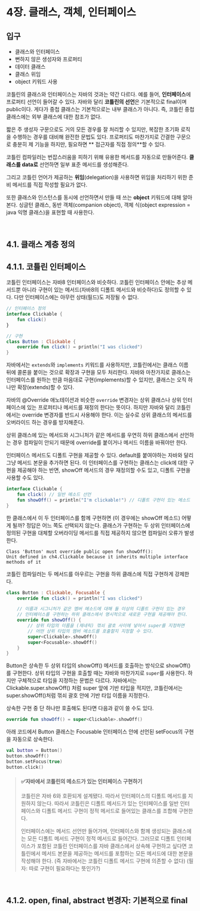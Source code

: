 # 4장. 클래스, 객체, 인터페이스

## 입구

- 클래스와 인터페이스
- 뻔하지 않은 생성자와 프로퍼티
- 데이터 클래스
- 클래스 위임
- object 키워드 사용

코틀린의 클래스와 인터페이스는 자바의 것과는 약간 다르다. 예를 들어, **인터페이스**에 프로퍼티 선언이 들어갈 수 있다. 자바와 달리 **코틀린의 선언**은 기본적으로 final이며 public이다. 게다가 중첩
클래스는 기본적으로는 내부 클래스가 아니다. 즉, 코틀린 중첩 클래스에는 외부 클래스에 대한 참조가 없다.

짧은 주 생성자 구문으로도 거의 모든 경우를 잘 처리할 수 있지만, 복잡한 초기화 로직을 수행하는 경우를 대비해 완전한 문법도 있다. 프로퍼티도 마찬가지로 간결한 구문으로 충분히 제 기능을 하지만, 필요하면 **
접근자를 직접 정의**할 수 있다.

코틀린 컴파일러는 번잡스러움을 피하기 위해 유용한 메서드를 자동으로 만들어준다.
**클래스를 data로** 선언하면 일부 표준 메서드를 생성해준다.

그리고 코틀린 언어가 제공하는 **위임**(delegation)을 사용하면 위임을 처리하기 위한 준비 메서드를 직접 작성할 필요가 없다.

또한 클래스와 인스턴스를 동시에 선언하면서 만들 때 쓰는 **object** 키워드에 대해 알아본다. 싱글턴 클래스, 동반 객체(companion object), 객체 식(object expression = java
익명 클래스)을 표현할 때 사용한다.


<br/>

## 4.1. 클래스 계층 정의

## 4.1.1. 코틀린 인터페이스

코틀린 인터페이스는 자바8 인터페이스와 비슷하다. 코틀린 인터페이스 안에는 추상 메서드뿐 아니라 구현이 있는 메서드(자바8의 디폴트 메서드와 비슷하다)도 정의할 수 있다. 다만 인터페이스에는 아무런 상태(필드)도
저장될 수 없다.

```kotlin
// 인터페이스 정의
interface Clickable {
    fun click()
}

// 구현
class Button : Clickable {
    override fun click() = println("I was clicked")
}
```

자바에서는 `extends`와 `implements` 키워드를 사용하지만, 코틀린에서는 클래스 이름 뒤에 콜론을 붙이는 것으로 확장과 구현을 모두 처리한다. 자바와 마찬가지로 클래스는 인터페이스를 원하는 만큼
마음대로 구현(implements)할 수 있지만, 클래스는 오직 하나만 확장(extends)할 수 있다.

자바의 @Override 애노테이션과 비슷한 `override` 변경자는 상위 클래스나 상위 인터페이스에 있는 프로퍼티나 메서드를 재정의 한다는 뜻이다. 하지만 자바와 달리 코틀린에서는 override 변경자를
반드시 사용해야 한다. 이는 실수로 상위 클래스의 메서드를 오버라이드 하는 경우를 방지해준다.

상위 클래스에 있는 메서드와 시그니처가 같은 메서드를 우연히 하위 클래스에서 선언하는 경우 컴파일이 안되기 때문에 override를 붙이거나 메서드 이름을 바꿔야만 한다.

인터페이스 메서드도 디폴트 구현을 제공할 수 있다. default를 붙여야하는 자바와 달리 그냥 메서드 본문을 추가하면 된다. 이 인터페이스를 구현하는 클래스는 click에 대한 구현을 제공해야 하는 반면,
showOff 메서드의 경우 재정의할 수도 있고, 디폴트 구현을 사용할 수도 있다.

```kotlin
interface Clickable {
    fun click() // 일반 메소드 선언
    fun showOff() = println("I'm clickable!") // 디폴트 구현이 있는 메소드
}
```

한 클래스에서 이 두 인터페이스를 함께 구현하면 (이 경우에는 showOff 메소드) 어떻게 될까? 정답은 어느 쪽도 선택되지 않는다. 클래스가 구현하는 두 상위 인터페이스에 정의된 구현을 대체할 오버라이딩 메서드를
직접 제공하지 않으면 컴파일러 오류가 발생한다.

```
Class 'Button' must override public open fun showOff(): 
Unit defined in ch4.Clickable because it inherits multiple interface methods of it
```

코틀린 컴파일러는 두 메서드를 아우르는 구현을 하위 클래스에 직접 구현하게 강제한다.

```kotlin
class Button : Clickable, Focusable {
    override fun click() = println("I was clicked")

    // 이름과 시그니처가 같은 멤버 메소드에 대해 둘 이상의 디폴트 구현이 있는 경우
    // 인터페이스를 구현하는 하위 클래스에서 명시적으로 새로운 구현을 제공해야 한다.
    override fun showOff() {
        // 상위 타입의 이름을 (제네릭) 꺾쇠 괄호 사이에 넣어서 super를 지정하면
        // 어떤 상위 타입의 멤버 메소드를 호출할지 지정할 수 있다.
        super<Clickable>.showOff()
        super<Focusable>.showOff()
    }
}
```

Button은 상속한 두 상위 타입의 showOff() 메서드를 호출하는 방식으로 showOff()를 구현한다. 
상위 타입의 구현을 호출할 때는 자바와 마찬가지로 `super`를 사용한다. 
하지만 구체적으로 타입을 지정하는 문법은 다르다. 
자바에서는 Clickable.super.showOff() 처럼 super 앞에 기반 타입을 적지만, 
코틀린에서는 super<Clickable>.showOff()처럼 꺾쇠 괄호 안에 기반 타입 이름을 지정한다.

상속한 구현 중 단 하나만 호출해도 된다면 다음과 같이 쓸 수도 있다.

```kotlin
override fun showOff() = super<Clickable>.showOff()
```

아래 코드에서 Button 클래스는 Focusable 인터페이스 안에 선언된 setFocus의 구현을 자동으로 상속한다.

```kotlin
val button = Button()
button.showOff()
button.setFocus(true)
button.click()
```

> #### ✅자바에서 코틀린의 메소드가 있는 인터페이스 구현하기
> 코틀린은 자바 6와 호환되게 설계됐다. 따라서 인터페이스의 디폴트 메서드를 지원하지 않는다. 
> 따라서 코틀린은 디폴트 메서드가 있는 인터페이스를 
> 일반 인터페이스와 디폴트 메서드 구현이 정적 메서드로 들어있는 클래스를 조합해 구현한다. 
> 
> 인터페이스에는 메서드 선언만 들어가며, 인터페이스와 함께 생성되는 클래스에는 모든 디폴트 메서드 구현이 정적 메서드로 들어간다. 
> 그러므로 디폴트 인터페이스가 포함된 코틀린 인터페이스를 자바 클래스에서 상속해 구현하고 싶다면 
> 코틀린에서 메서드 본문을 제공하는 메서드를 포함하는 모든 메서드에 대한 본문을 작성해야 한다. 
> (즉 자바에서는 코틀린 디폴트 메서드 구현에 의존할 수 없다) (필자: 따로 구현이 필요하다는 뜻인가?)

<br/>

## 4.1.2. open, final, abstract 변경자: 기본적으로 final



<br/>
<br/>
<br/>
<br/>
<br/>
<br/>
<br/>
<br/>
<br/>
<br/>
<br/>
<br/>
